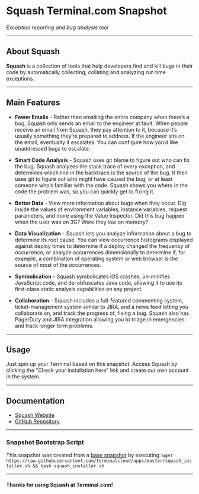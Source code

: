 # **Squash** Terminal.com Snapshot
*Exception reporting and bug analysis tool*

---

## About Squash

**Squash** is a collection of tools that help developers find and kill bugs in their code by automatically collecting, collating and analyzing run time exceptions.

---

## Main Features

- **Fewer Emails** - Rather than emailing the entire company when there’s a bug, Squash only sends an email to the engineer at fault. When people receive an email from Squash, they pay attention to it, because it’s usually something they’re prepared to address. If the engineer sits on the email, eventually it escalates. You can configure how you’d like unaddressed bugs to escalate.

- **Smart Code Analysis** - Squash uses git blame to figure out who can fix the bug. Squash analyzes the stack trace of every exception, and determines which line in the backtrace is the source of the bug. It then uses git to figure out who might have caused the bug, or at least someone who’s familiar with the code. Squash shows you where in the code the problem was, so you can quickly get to fixing it.

- **Better Data** - View more information about bugs when they occur. Dig inside the values of environment variables, instance variables, request parameters, and more using the Value Inspector. Did this bug happen when the user was on 3G? Were they low on memory?

- **Data Visualization** - Squash lets you analyze information about a bug to determine its root cause. You can view occurrence histograms displayed against deploy times to determine if a deploy changed the frequency of occurrence, or analyze occurrences dimensionally to determine if, for example, a combination of operating system or web browser is the source of most of the occurrences.

- **Symbolication** - Squash symbolicates iOS crashes, un-minifies JavaScript code, and de-obfuscates Java code, allowing it to use its first-class static analysis capabilities on any project.


- **Collaboration** - Squash includes a full-featured commenting system, ticket-management system similar to JIRA, and a news feed letting you collaborate on, and track the progress of, fixing a bug. Squash also has PagerDuty and JIRA integration allowing you to triage in emergencies and track longer term problems.


---

## Usage

Just spin up your Terminal based on this snapshot. Access Squash by clicking the "Check your installation here" link and create our own account in the system.


---

## Documentation

- [Squash Website](http://squash.io/)
- [GitHub Repository](https://github.com/SquareSquash/web)

---

### Snapshot Bootstrap Script

This snapshot was created from a [base snapshot](https://www.terminal.com/tiny/FzpHiTXG1K) by executing:
`wget https://raw.githubusercontent.com/terminalcloud/apps/master/squash_installer.sh && bash squash_installer.sh`

---

#### Thanks for using Squash at Terminal.com!
